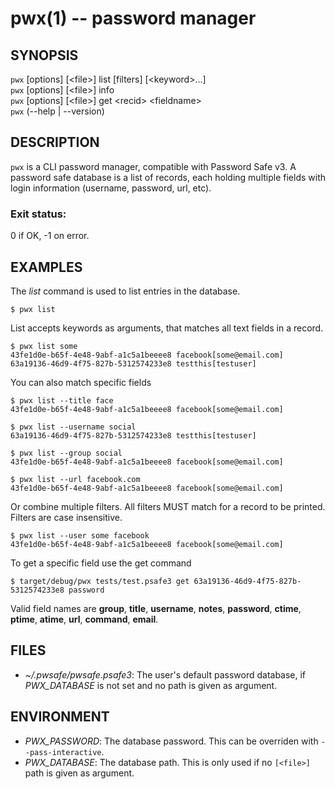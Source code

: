 # pwx(1) -- password manager

## SYNOPSIS

`pwx` [options] [&lt;file&gt;] list [filters] [&lt;keyword&gt;...]<br>
`pwx` [options] [&lt;file&gt;] info<br>
`pwx` [options] [&lt;file&gt;] get &lt;recid&gt; &lt;fieldname&gt;<br>
`pwx` (--help | --version)<br>


## DESCRIPTION

`pwx` is a CLI password manager, compatible with Password Safe v3. A password
safe database is a list of records, each holding multiple fields with login
information (username, password, url, etc).


### Exit status:

  0    if OK, -1 on error.

## EXAMPLES

The *list* command is used to list entries in the database.

    $ pwx list

List accepts keywords as arguments, that matches all text fields in a record.

    $ pwx list some
    43fe1d0e-b65f-4e48-9abf-a1c5a1beeee8 facebook[some@email.com]
    63a19136-46d9-4f75-827b-5312574233e8 testthis[testuser]

You can also match specific fields

    $ pwx list --title face
    43fe1d0e-b65f-4e48-9abf-a1c5a1beeee8 facebook[some@email.com]

    $ pwx list --username social
    63a19136-46d9-4f75-827b-5312574233e8 testthis[testuser]

    $ pwx list --group social
    43fe1d0e-b65f-4e48-9abf-a1c5a1beeee8 facebook[some@email.com]

    $ pwx list --url facebook.com
    43fe1d0e-b65f-4e48-9abf-a1c5a1beeee8 facebook[some@email.com]

Or combine multiple filters. All filters MUST match for a record to be printed.
Filters are case insensitive.

    $ pwx list --user some facebook
    43fe1d0e-b65f-4e48-9abf-a1c5a1beeee8 facebook[some@email.com]

To get a specific field use the get command

    $ target/debug/pwx tests/test.psafe3 get 63a19136-46d9-4f75-827b-5312574233e8 password

Valid field names are **group**, **title**, **username**, **notes**, **password**, **ctime**, **ptime**, **atime**, **url**, **command**, **email**.

## FILES

* _~/.pwsafe/pwsafe.psafe3_:
	The user's default password database, if *PWX_DATABASE* is not set and no path is given as argument.

## ENVIRONMENT

* _PWX_PASSWORD_:
	The database password. This can be overriden with `--pass-interactive`.
* _PWX_DATABASE_:
	The database path. This is only used if no `[<file>]` path is given as argument.


